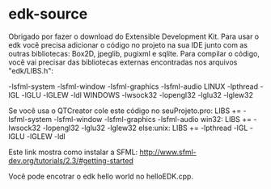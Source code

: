 # edk-source
Obrigado por fazer o download do Extensible Development Kit.
Para usar o edk você precisa adicionar o código no projeto na sua IDE junto com as outras bibliotecas: Box2D, jpeglib, pugixml e sqlite.
Para compilar o código, você vai precisar das bibliotecas externas encontradas nos arquivos "edk/LIBS.h":

-lsfml-system -lsfml-window -lsfml-graphics -lsfml-audio
LINUX
-lpthread -lGL -lGLU -lGLEW -ldl
WINDOWS
-lwsock32 -lopengl32 -lglu32 -lglew32

Se você usa o QTCreator cole este código no seuProjeto.pro:
LIBS += -lsfml-system -lsfml-window -lsfml-graphics -lsfml-audio
win32: LIBS += -lwsock32 -lopengl32 -lglu32 -lglew32
else:unix: LIBS += -lpthread -lGL -lGLU -lGLEW -ldl

Este link mostra como instalar a SFML:
http://www.sfml-dev.org/tutorials/2.3/#getting-started

Você pode encotrar o edk hello world no helloEDK.cpp.

